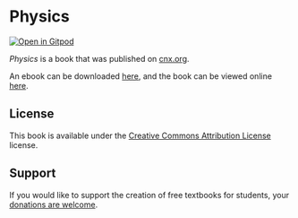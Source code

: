 # Physics

[![Open in Gitpod](https://gitpod.io/button/open-in-gitpod.svg)](https://gitpod.io/from-referrer/)

_Physics_ is a book that was published on [cnx.org](https://cnx.org/).

An ebook can be downloaded [here](https://github.com/cnx-user-books/cnxbook-physics/releases/latest), and the book can be viewed online [here](https://github.com/cnx-user-books/cnxbook-physics/releases/latest).

## License
This book is available under the [Creative Commons Attribution License](./LICENSE) license.

## Support
If you would like to support the creation of free textbooks for students, your [donations are welcome](https://riceconnect.rice.edu/donation/support-openstax-banner).
